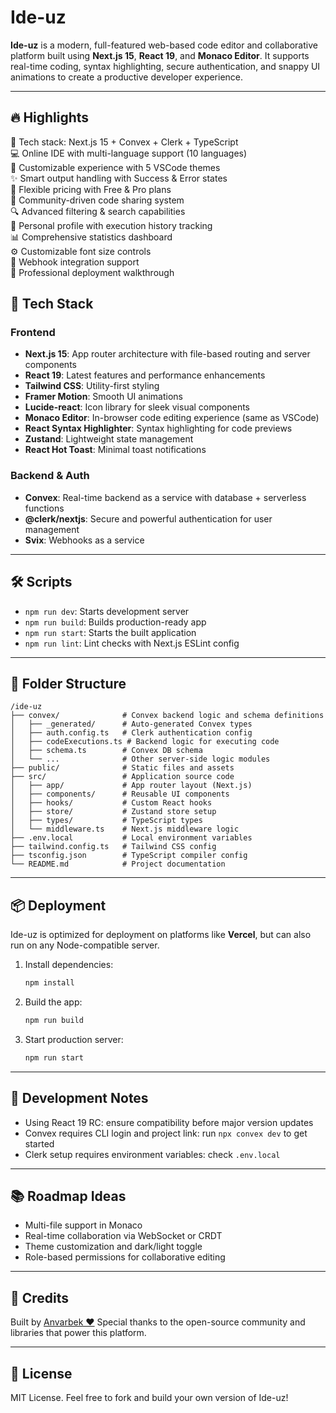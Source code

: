 # Ide-uz

**Ide-uz** is a modern, full-featured web-based code editor and collaborative platform built using **Next.js 15**, **React 19**, and **Monaco Editor**. It supports real-time coding, syntax highlighting, secure authentication, and snappy UI animations to create a productive developer experience.

---

## 🔥 Highlights

🚀 Tech stack: Next.js 15 + Convex + Clerk + TypeScript  
💻 Online IDE with multi-language support (10 languages)  
🎨 Customizable experience with 5 VSCode themes  
✨ Smart output handling with Success & Error states  
💎 Flexible pricing with Free & Pro plans  
🤝 Community-driven code sharing system  
🔍 Advanced filtering & search capabilities  
👤 Personal profile with execution history tracking  
📊 Comprehensive statistics dashboard  
⚙️ Customizable font size controls  
🔗 Webhook integration support  
🌟 Professional deployment walkthrough

## 🚀 Tech Stack

### Frontend

- **Next.js 15**: App router architecture with file-based routing and server components
- **React 19**: Latest features and performance enhancements
- **Tailwind CSS**: Utility-first styling
- **Framer Motion**: Smooth UI animations
- **Lucide-react**: Icon library for sleek visual components
- **Monaco Editor**: In-browser code editing experience (same as VSCode)
- **React Syntax Highlighter**: Syntax highlighting for code previews
- **Zustand**: Lightweight state management
- **React Hot Toast**: Minimal toast notifications

### Backend & Auth

- **Convex**: Real-time backend as a service with database + serverless functions
- **@clerk/nextjs**: Secure and powerful authentication for user management
- **Svix**: Webhooks as a service

---

## 🛠 Scripts

- `npm run dev`: Starts development server
- `npm run build`: Builds production-ready app
- `npm run start`: Starts the built application
- `npm run lint`: Lint checks with Next.js ESLint config

---

## 🧱 Folder Structure

```
/ide-uz
├── convex/              # Convex backend logic and schema definitions
│   ├── _generated/      # Auto-generated Convex types
│   ├── auth.config.ts   # Clerk authentication config
│   ├── codeExecutions.ts # Backend logic for executing code
│   ├── schema.ts        # Convex DB schema
│   └── ...              # Other server-side logic modules
├── public/              # Static files and assets
├── src/                 # Application source code
│   ├── app/             # App router layout (Next.js)
│   ├── components/      # Reusable UI components
│   ├── hooks/           # Custom React hooks
│   ├── store/           # Zustand store setup
│   ├── types/           # TypeScript types
│   └── middleware.ts    # Next.js middleware logic
├── .env.local           # Local environment variables
├── tailwind.config.ts   # Tailwind CSS config
├── tsconfig.json        # TypeScript compiler config
└── README.md            # Project documentation
```

---

## 📦 Deployment

Ide-uz is optimized for deployment on platforms like **Vercel**, but can also run on any Node-compatible server.

1. Install dependencies:
   ```bash
   npm install
   ```
2. Build the app:
   ```bash
   npm run build
   ```
3. Start production server:
   ```bash
   npm run start
   ```

---

## 🧪 Development Notes

- Using React 19 RC: ensure compatibility before major version updates
- Convex requires CLI login and project link: run `npx convex dev` to get started
- Clerk setup requires environment variables: check `.env.local`

---

## 📚 Roadmap Ideas

- Multi-file support in Monaco
- Real-time collaboration via WebSocket or CRDT
- Theme customization and dark/light toggle
- Role-based permissions for collaborative editing

---

## 🧠 Credits

Built by [Anvarbek ❤️](https://github.com/Mr-Perfectuz/ide-uz/tree/dev)
Special thanks to the open-source community and libraries that power this platform.

---

## 📃 License

MIT License. Feel free to fork and build your own version of Ide-uz!
